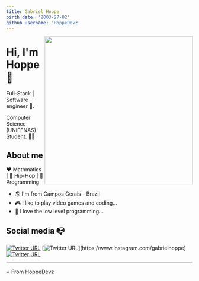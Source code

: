 ```yaml
---
title: Gabriel Hoppe
birth_date: '2003-27-02'
github_username: 'HoppeDevz'
---
```


<img align="right" width="400" height="400" src="https://i.kym-cdn.com/entries/icons/original/000/021/807/ig9OoyenpxqdCQyABmOQBZDI0duHk2QZZmWg2Hxd4ro.jpg">


# Hi, I'm Hoppe 🐺

Full-Stack | Software engineer :robot:.

Computer Science (UNIFENAS) Student. :man_technologist:

## About me 

:heart: Mathmatics | :black_heart: Hip-Hop | :blue_heart: Programming

- :earth_americas: I'm from Campos Gerais - Brazil
- :video_game: I like to play video games and coding...
- :gem: I love the low level programming...


## Social media :mailbox_with_no_mail:

[![Twitter URL](https://img.shields.io/twitter/url?color=%231DA1F2&label=follow&logo=twitter&logoColor=%231DA1F2&style=flat-square&url=https%3A%2F%2Fwww.reddit.com%2Fuser%2FFatChicken277)](https://twitter.com/GabrielhoppeM)
[![Twitter URL](https://img.shields.io/twitter/url?color=%23fb3958&label=follow&logo=instagram&logoColor=%23fb3958&style=flat-square&url=https%3A%2F%2Fwww.instagram.com%2Falejorc_)](https://www.instagram.com/gabrielhoppe)
[![Twitter URL](https://img.shields.io/twitter/url?color=%230072b1&label=connect&logo=linkedin&logoColor=%230072b1&style=flat-square&url=https%3A%2F%2Fwww.linkedin.com%2Fin%2Falejandro-ramirez-ciceros%2F)](https://www.linkedin.com/in/gabriel-hoppe-0b13a51ab/)

---
⭐️ From [HoppeDevz](https://github.com/FatChicken277)
